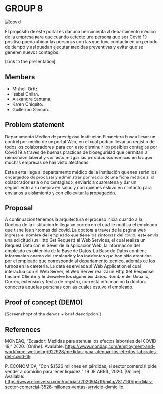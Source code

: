 # GROUP 8

![covid](https://user-images.githubusercontent.com/65081905/82744471-9e719b00-9d3e-11ea-9a67-ff243e0cdbd9.JPG)


El propósito de este portal es dar una herramienta al departamento médico de la empresa para que cuando detecte una persona que sea Covid 19 positivo pueda ubicar las personas con las que tuvo contacto en un periodo de tiempo y así puedan ejecutar medidas preventivas y evitar que se generen nuevos contagios.

[Link to the presentation] 

## Members

 - Mishell Ortiz.
 - Isabel Chilan.
 - Alexandra Santana.
 - Karen Chiquito.
 - Guillermo Sancan.


## Problem statement

Departamento Medico de prestigiosa Institucion Financiera busca llevar un control por medio de un portal Web, en el cual podran llevar un registro de todos los colaboradores, para con esto disminuir los posibles contagios por Covid 19 a traves de buenas practicas de bioseguridad que permitan la reinsercion laboral y con esto mitigar las perdidas economicas en las que muchas empresas se han visto afectadas.

Esta alerta llega al departamento médico de la Institución quienes serán los encargados de procesar y administrar por medio de una ficha médica si el colaborador está o no contagiado, enviarlo a cuarentena y  dar un seguimiento a su mejora en salud y con quienes estuvo en contacto para enviarlos a aislamiento y con ello evitar la propagación.


## Proposal

A continuacion tenemos la arquitectura el proceso inicia cuando a la Doctora de la institucion le llega un correo en el cual le notifica el empleado que tiene los sintomas del covid. 
La doctora a traves de la pagina web ingresa el nombre del empleado que tiene los sintomas del covid, este envia una solicitud (un Http Get Request) al Web Services, el cual realiza un Request Data con el Sever de la Aplicacion Web, 
la informacion del empleado es obtenida de la Base de Datos. La Base de Datos contiene informacion acerca del empleado y los incidentes que han sido atentidos por el empleado que corresponde al departamento tecnico, 
además de los turnos en la cafeteria. La data es enviada al Web Application el cual interactua con el Web Server, el Web Server realiza un Http Get Response hacia el Cliente, y le devuelve los siguientes datos: 
Nombre del Usuario, Correo, extension y fecha de registro, con esta informacion la doctora conocera aquellas personas con las cuales estuvo el empleado.



## Proof of concept (DEMO)

[Screenshopt of the demos + brief description ]


## References

MONDAQ, “Ecuador: Medidas para atenuar los efectos laborales del COVID-19,” 2020. [Online]. Available: https://www.mondaq.com/employment-and-workforce-wellbeing/922928/medidas-para-atenuar-los-efectos-laborales-del-covid-19.

P. ECONOMICA, “Con $3526 millones en pérdidas, el sector comercial pide vender a domicilio para tener liquidez,” 19 DE ABRIL, 2020. [Online]. Available: https://www.eluniverso.com/noticias/2020/04/19/nota/7817160/perdidas-sector-comercial-3526-millones-ventas-servicio-domicilio.


